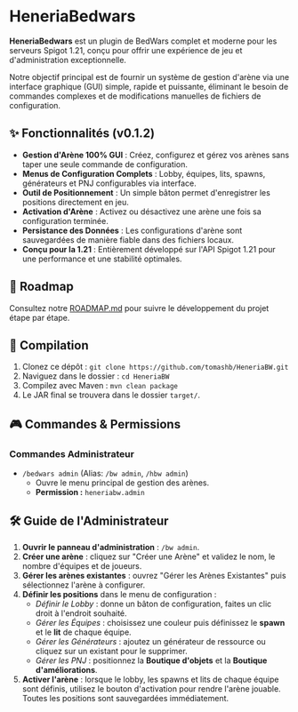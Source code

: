 # HeneriaBedwars

**HeneriaBedwars** est un plugin de BedWars complet et moderne pour les serveurs Spigot 1.21, conçu pour offrir une expérience de jeu et d'administration exceptionnelle.

Notre objectif principal est de fournir un système de gestion d'arène via une interface graphique (GUI) simple, rapide et puissante, éliminant le besoin de commandes complexes et de modifications manuelles de fichiers de configuration.

## ✨ Fonctionnalités (v0.1.2)

- **Gestion d'Arène 100% GUI** : Créez, configurez et gérez vos arènes sans taper une seule commande de configuration.
- **Menus de Configuration Complets** : Lobby, équipes, lits, spawns, générateurs et PNJ configurables via interface.
- **Outil de Positionnement** : Un simple bâton permet d'enregistrer les positions directement en jeu.
- **Activation d'Arène** : Activez ou désactivez une arène une fois sa configuration terminée.
- **Persistance des Données** : Les configurations d'arène sont sauvegardées de manière fiable dans des fichiers locaux.
- **Conçu pour la 1.21** : Entièrement développé sur l'API Spigot 1.21 pour une performance et une stabilité optimales.

## 🚀 Roadmap

Consultez notre [ROADMAP.md](ROADMAP.md) pour suivre le développement du projet étape par étape.

## 🔧 Compilation

1.  Clonez ce dépôt : `git clone https://github.com/tomashb/HeneriaBW.git`
2.  Naviguez dans le dossier : `cd HeneriaBW`
3.  Compilez avec Maven : `mvn clean package`
4.  Le JAR final se trouvera dans le dossier `target/`.

## 🎮 Commandes & Permissions

### Commandes Administrateur
- `/bedwars admin` (Alias: `/bw admin`, `/hbw admin`)
  - Ouvre le menu principal de gestion des arènes.
  - **Permission :** `heneriabw.admin`

## 🛠️ Guide de l'Administrateur

1. **Ouvrir le panneau d'administration** : `/bw admin`.
2. **Créer une arène** : cliquez sur "Créer une Arène" et validez le nom, le nombre d'équipes et de joueurs.
3. **Gérer les arènes existantes** : ouvrez "Gérer les Arènes Existantes" puis sélectionnez l'arène à configurer.
4. **Définir les positions** dans le menu de configuration :
   - *Définir le Lobby* : donne un bâton de configuration, faites un clic droit à l'endroit souhaité.
   - *Gérer les Équipes* : choisissez une couleur puis définissez le **spawn** et le **lit** de chaque équipe.
   - *Gérer les Générateurs* : ajoutez un générateur de ressource ou cliquez sur un existant pour le supprimer.
   - *Gérer les PNJ* : positionnez la **Boutique d'objets** et la **Boutique d'améliorations**.
5. **Activer l'arène** : lorsque le lobby, les spawns et lits de chaque équipe sont définis, utilisez le bouton d'activation pour rendre l'arène jouable. Toutes les positions sont sauvegardées immédiatement.
